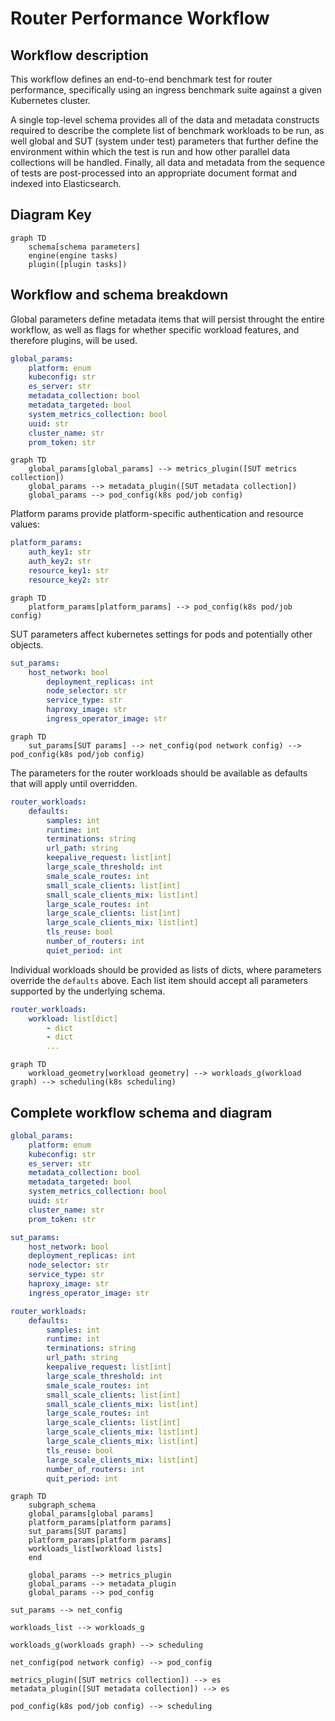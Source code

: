 # Router Performance Workflow

## Workflow description

This workflow defines an end-to-end benchmark test for router performance, specifically using an ingress benchmark suite against a given Kubernetes cluster. 

A single top-level schema provides all of the data and metadata constructs required to describe the complete list of benchmark workloads to be run, as well global and SUT (system under test) parameters
that further define the environment within which the test is run and how other parallel data collections will be handled. Finally, all data and metadata from the sequence
of tests are post-processed into an appropriate document format and indexed into Elasticsearch.

## Diagram Key
```mermaid
graph TD
	schema[schema parameters]
	engine(engine tasks)
	plugin([plugin tasks])
```

## Workflow and schema breakdown

Global parameters define metadata items that will persist throught the entire workflow, as well as flags for whether specific workload features, and therefore plugins, will be used.

```yaml
global_params:
    platform: enum
  	kubeconfig: str
  	es_server: str
  	metadata_collection: bool
  	metadata_targeted: bool
  	system_metrics_collection: bool
  	uuid: str
   	cluster_name: str
  	prom_token: str
```

```mermaid
graph TD
	global_params[global_params] --> metrics_plugin([SUT metrics collection])
	global_params --> metadata_plugin([SUT metadata collection])
	global_params --> pod_config(k8s pod/job config)
```

Platform params provide platform-specific authentication and resource values:

```yaml
platform_params:
  	auth_key1: str
  	auth_key2: str
  	resource_key1: str
  	resource_key2: str
```

```mermaid
graph TD
	platform_params[platform_params] --> pod_config(k8s pod/job config)
```

SUT parameters affect kubernetes settings for pods and potentially other objects.

```yaml
sut_params:
    host_network: bool
        deployment_replicas: int
        node_selector: str
        service_type: str
        haproxy_image: str
        ingress_operator_image: str
```

```mermaid
graph TD
	sut_params[SUT params] --> net_config(pod network config) --> pod_config(k8s pod/job config)
```

The parameters for the router workloads should be available as defaults that will apply until overridden.

```yaml
router_workloads:
   	defaults:
        samples: int
        runtime: int
        terminations: string
        url_path: string
        keepalive_request: list[int]
        large_scale_threshold: int
        smale_scale_routes: int
        small_scale_clients: list[int]
        small_scale_clients_mix: list[int]
        large_scale_routes: int
        large_scale_clients: list[int]
        large_scale_clients_mix: list[int]
        tls_reuse: bool
        number_of_routers: int
        quiet_period: int
```

Individual workloads should be provided as lists of dicts, where parameters override the `defaults` above. Each list item should accept all parameters supported by the underlying schema.

```yaml
router_workloads:
  	workload: list[dict]
        - dict
        - dict 
        ...
```


```mermaid
graph TD
	workload_geometry[workload geometry] --> workloads_g(workload graph) --> scheduling(k8s scheduling)
```

## Complete workflow schema and diagram

```yaml
global_params:
    platform: enum
    kubeconfig: str
    es_server: str
    metadata_collection: bool
    metadata_targeted: bool
    system_metrics_collection: bool
    uuid: str
    cluster_name: str
    prom_token: str

sut_params:
    host_network: bool
    deployment_replicas: int
    node_selector: str
    service_type: str
    haproxy_image: str
    ingress_operator_image: str

router_workloads:
    defaults:
        samples: int
        runtime: int
        terminations: string
        url_path: string
        keepalive_request: list[int]
        large_scale_threshold: int
        smale_scale_routes: int
        small_scale_clients: list[int]
        small_scale_clients_mix: list[int]
        large_scale_routes: int
        large_scale_clients: list[int]
        large_scale_clients_mix: list[int]
        large_scale_clients_mix: list[int]
        tls_reuse: bool
        large_scale_clients_mix: list[int]
        number_of_routers: int
        quit_period: int
```

```mermaid
graph TD
	subgraph_schema
	global_params[global params]
	platform_params[platform params]
	sut_params[SUT params]
	platform_params[platform params]
	workloads_list[workload lists]
	end

	global_params --> metrics_plugin
	global_params --> metadata_plugin
	global_params --> pod_config
```

	sut_params --> net_config

	workloads_list --> workloads_g

	workloads_g(workloads graph) --> scheduling

	net_config(pod network config) --> pod_config

	metrics_plugin([SUT metrics collection]) --> es
	metadata_plugin([SUT metadata collection]) --> es

	pod_config(k8s pod/job config) --> scheduling

	

